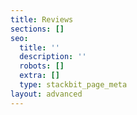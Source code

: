 ```yaml
---
title: Reviews
sections: []
seo:
  title: ''
  description: ''
  robots: []
  extra: []
  type: stackbit_page_meta
layout: advanced
---
```

